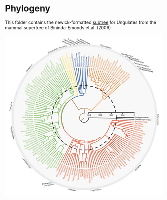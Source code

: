 # Phylogeny

This folder contains the newick-formatted [subtree](ungulates.tree) for Ungulates from the mammal supertree of 
Bininda-Emonds et al. (2006)

![](ungulatesTree.jpg)

